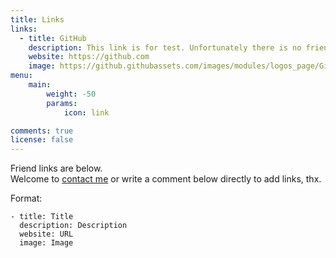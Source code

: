 ```yaml
---
title: Links
links:
  - title: GitHub
    description: This link is for test. Unfortunately there is no friend link yet.
    website: https://github.com
    image: https://github.githubassets.com/images/modules/logos_page/GitHub-Mark.png
menu:
    main: 
        weight: -50
        params:
            icon: link

comments: true
license: false
---
```


Friend links are below.  
Welcome to [contact me](/en/about/#keep-in-touch) or write a comment below directly to add links, thx. 

Format:
```  
- title: Title
  description: Description
  website: URL
  image: Image
```